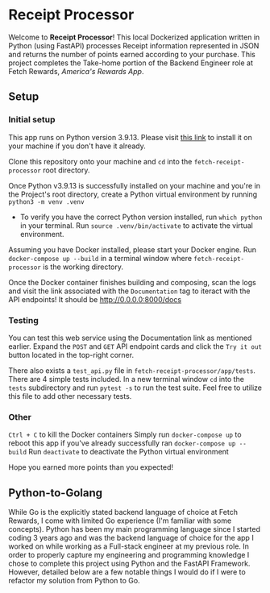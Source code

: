 # Receipt Processor

Welcome to **Receipt Processor**! This local Dockerized application written in Python (using FastAPI) processes Receipt information represented in JSON and returns the number of points earned according to your purchase. This project completes the Take-home portion of the Backend Engineer role at Fetch Rewards, _America's Rewards App_.

## Setup

### Initial setup

This app runs on Python version 3.9.13. Please visit [this link](https://www.python.org/downloads/release/python-3913/) to install it on your machine if you don't have it already.

Clone this repository onto your machine and `cd` into the `fetch-receipt-processor` root directory.

Once Python v3.9.13 is successfully installed on your machine and you're in the Project's root directory, create a Python virtual environment by running `python3 -m venv .venv`

- To verify you have the correct Python version installed, run `which python` in your terminal.
  Run `source .venv/bin/activate` to activate the virtual environment.

Assuming you have Docker installed, please start your Docker engine.
Run `docker-compose up --build` in a terminal window where `fetch-receipt-processor` is the working directory.

Once the Docker container finishes building and composing, scan the logs and visit the link associated with the `Documentation` tag to iteract with the API endpoints! It should be http://0.0.0.0:8000/docs

### Testing

You can test this web service using the Documentation link as mentioned earlier. Expand the `POST` and `GET` API endpoint cards and click the `Try it out` button located in the top-right corner.

There also exists a `test_api.py` file in `fetch-receipt-processor/app/tests`. There are 4 simple tests included.
In a new terminal window `cd` into the `tests` subdirectory and run `pytest -s` to run the test suite. Feel free to utilize this file to add other necessary tests.

### Other

`Ctrl + C` to kill the Docker containers
Simply run `docker-compose up` to reboot this app if you've already successfully ran `docker-compose up --build`
Run `deactivate` to deactivate the Python virtual environment

Hope you earned more points than you expected!

## Python-to-Golang

While Go is the explicitly stated backend language of choice at Fetch Rewards, I come with limited Go experience (I'm familiar with some concepts). Python has been my main programming language since I started coding 3 years ago and was the backend language of choice for the app I worked on while working as a Full-stack engineer at my previous role. In order to properly capture my engineering and programming knowledge I chose to complete this project using Python and the FastAPI Framework. However, detailed below are a few notable things I would do if I were to refactor my solution from Python to Go.

